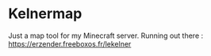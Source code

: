 # Kelnermap
Just a map tool for my Minecraft server. Running out there : https://erzender.freeboxos.fr/lekelner
